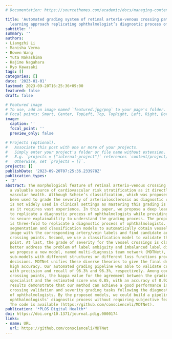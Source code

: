 ```yaml
---
# Documentation: https://sourcethemes.com/academic/docs/managing-content/

title: 'Automated grading system of retinal arterio-venous crossing patterns: A deep
  learning approach replicating ophthalmologist’s diagnostic process of arteriolosclerosis'
subtitle: ''
summary: ''
authors:
- Liangzhi Li
- Manisha Verma
- Bowen Wang
- Yuta Nakashima
- Hajime Nagahara
- Ryo Kawasaki
tags: []
categories: []
date: '2023-01-01'
lastmod: 2023-09-20T16:25:36+09:00
featured: false
draft: false

# Featured image
# To use, add an image named `featured.jpg/png` to your page's folder.
# Focal points: Smart, Center, TopLeft, Top, TopRight, Left, Right, BottomLeft, Bottom, BottomRight.
image:
  caption: ''
  focal_point: ''
  preview_only: false

# Projects (optional).
#   Associate this post with one or more of your projects.
#   Simply enter your project's folder or file name without extension.
#   E.g. `projects = ["internal-project"]` references `content/project/deep-learning/index.md`.
#   Otherwise, set `projects = []`.
projects: []
publishDate: '2023-09-20T07:25:36.233978Z'
publication_types:
- '2'
abstract: The morphological feature of retinal arterio-venous crossing patterns is
  a valuable source of cardiovascular risk stratification as it directly captures
  vascular health. Although Scheie’s classification, which was proposed in 1953, has
  been used to grade the severity of arteriolosclerosis as diagnostic criteria, it
  is not widely used in clinical settings as mastering this grading is challenging
  as it requires vast experience. In this paper, we propose a deep learning approach
  to replicate a diagnostic process of ophthalmologists while providing a checkpoint
  to secure explainability to understand the grading process. The proposed pipeline
  is three-fold to replicate a diagnostic process of ophthalmologists. First, we adopt
  segmentation and classification models to automatically obtain vessels in a retinal
  image with the corresponding artery/vein labels and find candidate arterio-venous
  crossing points. Second, we use a classification model to validate the true crossing
  point. At last, the grade of severity for the vessel crossings is classified. To
  better address the problem of label ambiguity and imbalanced label distribution,
  we propose a new model, named multi-diagnosis team network (MDTNet), in which the
  sub-models with different structures or different loss functions provide different
  decisions. MDTNet unifies these diverse theories to give the final decision with
  high accuracy. Our automated grading pipeline was able to validate crossing points
  with precision and recall of 96.3% and 96.3%, respectively. Among correctly detected
  crossing points, the kappa value for the agreement between the grading by a retina
  specialist and the estimated score was 0.85, with an accuracy of 0.92. The numerical
  results demonstrate that our method can achieve a good performance in both arterio-venous
  crossing validation and severity grading tasks following the diagnostic process
  of ophthalmologists. By the proposed models, we could build a pipeline reproducing
  ophthalmologists’ diagnostic process without requiring subjective feature extractions.
  The code is available (https://github.com/conscienceli/MDTNet).
publication: '*PLOS Digital Health*'
doi: https://doi.org/10.1371/journal.pdig.0000174
links:
- name: URL
  url: https://github.com/conscienceli/MDTNet
---
```

